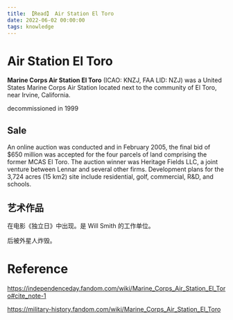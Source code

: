 ```yaml
---
title: 【Read】 Air Station El Toro
date: 2022-06-02 00:00:00
tags: knowledge
---
```


# Air Station El Toro

__Marine Corps Air Station El Toro__ (ICAO: KNZJ, FAA LID: NZJ) was a United States Marine Corps Air Station located next to the community of El Toro, near Irvine, California. 

decommissioned in 1999

## Sale

An online auction was conducted and in February 2005, the final bid of $650 million was accepted for the four parcels of land comprising the former MCAS El Toro. The auction winner was Heritage Fields LLC, a joint venture between Lennar and several other firms. Development plans for the 3,724 acres (15 km2) site include residential, golf, commercial, R&D, and schools.

## 艺术作品

在电影《独立日》中出现。是 Will Smith 的工作单位。

后被外星人炸毁。

# Reference

https://independenceday.fandom.com/wiki/Marine_Corps_Air_Station_El_Toro#cite_note-1

https://military-history.fandom.com/wiki/Marine_Corps_Air_Station_El_Toro
